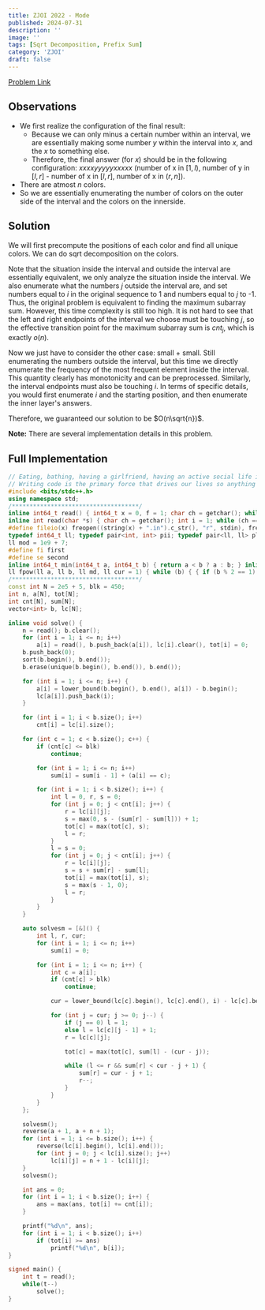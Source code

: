 ```yaml
---
title: ZJOI 2022 - Mode
published: 2024-07-31
description: ''
image: ''
tags: [Sqrt Decomposition, Prefix Sum]
category: 'ZJOI'
draft: false 
---
```


<a href="https://loj.ac/p/3707" target="_blank"> Problem Link </a>

## Observations

- We first realize the configuration of the final result:
  - Because we can only minus a certain number within an interval, we are essentially making some number $y$ within the interval into $x$, and the $x$ to something else. 
  - Therefore, the final answer (for $x$) should be in the following configuration: $xxxxyyyyyxxxxx$ (number of x in $[1,l)$, number of y in $[l, r]$ - number of x in $[l, r]$, number of x in $(r, n]$).
- There are atmost $n$ colors.
- So we are essentially enumerating the number of colors on the outer side of the interval and the colors on the innerside.

## Solution

We will first precompute the positions of each color and find all unique colors. We can do sqrt decomposition on the colors.

Note that the situation inside the interval and outside the interval are essentially equivalent, we only analyze the situation inside the interval. We also enumerate what the numbers $j$ outside the interval are, and set numbers equal to $i$ in the original sequence to 1 and numbers equal to $j$ to -1. Thus, the original problem is equivalent to finding the maximum subarray sum. However, this time complexity is still too high. It is not hard to see that the left and right endpoints of the interval we choose must be touching $j$, so the effective transition point for the maximum subarray sum is $cnt_j$, which is exactly $o(n)$.

Now we just have to consider the other case: small + small. Still enumerating the numbers outside the interval, but this time we directly enumerate the frequency of the most frequent element inside the interval. This quantity clearly has monotonicity and can be preprocessed. Similarly, the interval endpoints must also be touching $i$. In terms of specific details, you would first enumerate $i$ and the starting position, and then enumerate the inner layer's answers.

Therefore, we guaranteed our solution to be $O(n\sqrt{n})$.

**Note:** There are several implementation details in this problem.

## Full Implementation

```cpp
// Eating, bathing, having a girlfriend, having an active social life is incidental, it gets in the way of code time.
// Writing code is the primary force that drives our lives so anything that interrupts that is wasteful.
#include <bits/stdc++.h>
using namespace std;
/************************************/
inline int64_t read() { int64_t x = 0, f = 1; char ch = getchar(); while (ch<'0'|| ch>'9') { if(ch == '-') f = -1; ch = getchar(); } while (ch >= '0' && ch <= '9') { x = x * 10 + ch - '0'; ch = getchar();} return x * f; }
inline int read(char *s) { char ch = getchar(); int i = 1; while (ch == ' ' || ch == '\n') ch = getchar(); while (ch != ' ' && ch != '\n') s[i++] = ch, ch = getchar(); s[i] = '\0'; return i - 1; }
#define fileio(x) freopen((string(x) + ".in").c_str(), "r", stdin), freopen((string(x) + ".out").c_str(), "w", stdout)
typedef int64_t ll; typedef pair<int, int> pii; typedef pair<ll, ll> pll; typedef long double ld;
ll mod = 1e9 + 7;
#define fi first
#define se second
inline int64_t min(int64_t a, int64_t b) { return a < b ? a : b; } inline int64_t max(int64_t a, int64_t b) { return a > b ? a : b; }
ll fpow(ll a, ll b, ll md, ll cur = 1) { while (b) { { if (b % 2 == 1) cur *= a; } a *= a, b = b / 2, a %= md, cur %= md; } return cur % md; }
/************************************/
const int N = 2e5 + 5, blk = 450;
int n, a[N], tot[N];
int cnt[N], sum[N];
vector<int> b, lc[N];

inline void solve() {
    n = read(); b.clear(); 
    for (int i = 1; i <= n; i++)
        a[i] = read(), b.push_back(a[i]), lc[i].clear(), tot[i] = 0;
    b.push_back(0);
    sort(b.begin(), b.end());
    b.erase(unique(b.begin(), b.end()), b.end());

    for (int i = 1; i <= n; i++) {
        a[i] = lower_bound(b.begin(), b.end(), a[i]) - b.begin();
        lc[a[i]].push_back(i);
    }

    for (int i = 1; i < b.size(); i++)
        cnt[i] = lc[i].size();

    for (int c = 1; c < b.size(); c++) {
        if (cnt[c] <= blk)
            continue;

        for (int i = 1; i <= n; i++)
            sum[i] = sum[i - 1] + (a[i] == c);

        for (int i = 1; i < b.size(); i++) {
            int l = 0, r, s = 0;
            for (int j = 0; j < cnt[i]; j++) {
                r = lc[i][j];
                s = max(0, s - (sum[r] - sum[l])) + 1;
                tot[c] = max(tot[c], s);
                l = r;
            }
            l = s = 0;
            for (int j = 0; j < cnt[i]; j++) {
                r = lc[i][j];
                s = s + sum[r] - sum[l];
                tot[i] = max(tot[i], s);
                s = max(s - 1, 0);
                l = r;
            }
        }
    }

    auto solvesm = [&]() {
        int l, r, cur;
        for (int i = 1; i <= n; i++)
            sum[i] = 0;

        for (int i = 1; i <= n; i++) {
            int c = a[i];
            if (cnt[c] > blk)
                continue;

            cur = lower_bound(lc[c].begin(), lc[c].end(), i) - lc[c].begin();

            for (int j = cur; j >= 0; j--) {
                if (j == 0) l = 1;
                else l = lc[c][j - 1] + 1;
                r = lc[c][j];

                tot[c] = max(tot[c], sum[l] - (cur - j));

                while (l <= r && sum[r] < cur - j + 1) {
                    sum[r] = cur - j + 1;
                    r--;
                }
            }
        }
    };

    solvesm();
    reverse(a + 1, a + n + 1);
    for (int i = 1; i <= b.size(); i++) {
        reverse(lc[i].begin(), lc[i].end());
        for (int j = 0; j < lc[i].size(); j++)
            lc[i][j] = n + 1 - lc[i][j];
    }
    solvesm();

    int ans = 0;
    for (int i = 1; i < b.size(); i++) {
        ans = max(ans, tot[i] += cnt[i]);
    }

    printf("%d\n", ans);
    for (int i = 1; i < b.size(); i++)
        if (tot[i] >= ans)
            printf("%d\n", b[i]);
}

signed main() {
    int t = read();
    while(t--)
        solve();
}
```